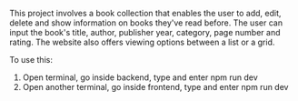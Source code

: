 This project involves a book collection that enables the user to add, edit, delete and show information on books they've read before. The user can input the book's title, 
author, publisher year, category, page number and rating. The website also offers viewing options between a list or a grid.

To use this:
1. Open terminal, go inside backend, type and enter npm run dev
2. Open another terminal, go inside frontend, type and enter npm run dev

